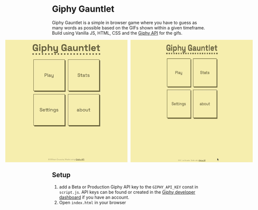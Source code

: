 # Giphy Gauntlet

Giphy Gauntlet is a simple in browser game where you have to guess as many words as possible based on the GIFs shown within a given timeframe. Build using Vanilla JS, HTML, CSS and the [Giphy API](https://developers.giphy.com) for the gifs.

<div style="display: flex; justify-content: center; gap: 10px;">
  <img src="./assets/images/clip1.gif" style="height: 400px; width: 400px;" />
  <img src="./assets/images/clip2.gif" style="height: 400px; width: 400px;"/>
</div>

## Setup

1. add a Beta or Production Giphy API key to the `GIPHY_API_KEY` const in `script.js`. API keys can be found or created in the [Giphy developer dashboard](https://developers.giphy.com/dashboard/) if you have an account.
2. Open `index.html` in your browser
